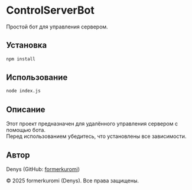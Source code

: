 # ControlServerBot

Простой бот для управления сервером.

## Установка

```bash
npm install
```

## Использование

```bash
node index.js
```

## Описание

Этот проект предназначен для удалённого управления сервером с помощью бота.  
Перед использованием убедитесь, что установлены все зависимости.

## Автор

Denys (GitHub: [formerkuromi](https://github.com/formerkuromi))

© 2025 formerkuromi (Denys). Все права защищены.
